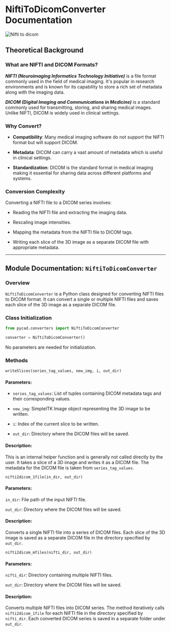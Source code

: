 # NiftiToDicomConverter Documentation
![Nifti to dicom](https://github.com/amine0110/pycad/blob/main/assets/nifti2dcm_diagram.svg?raw=true)

## Theoretical Background

### What are NIFTI and DICOM Formats?

***NIFTI (Neuroimaging Informatics Technology Initiative)*** is a file format commonly used in the field of medical imaging. It's popular in research environments and is known for its capability to store a rich set of metadata along with the imaging data.

***DICOM (Digital Imaging and Communications in Medicine)*** is a standard commonly used for transmitting, storing, and sharing medical images. Unlike NIFTI, DICOM is widely used in clinical settings.

### Why Convert?
- **Compatibility**: Many medical imaging software do not support the NIFTI format but will support DICOM.

- **Metadata**: DICOM can carry a vast amount of metadata which is useful in clinical settings.

- **Standardization**: DICOM is the standard format in medical imaging making it essential for sharing data across different platforms and systems.

### Conversion Complexity
Converting a NIFTI file to a DICOM series involves:

- Reading the NIFTI file and extracting the imaging data.

- Rescaling image intensities.

- Mapping the metadata from the NIFTI file to DICOM tags.

- Writing each slice of the 3D image as a separate DICOM file with appropriate metadata.

---
## Module Documentation: `NiftiToDicomConverter`
### Overview

`NiftiToDicomConverter` is a Python class designed for converting NIFTI files to DICOM format. It can convert a single or multiple NIFTI files and saves each slice of the 3D image as a separate DICOM file.

### Class Initialization

```Python
from pycad.converters import NiftiToDicomConverter

converter = NiftiToDicomConverter()
```
No parameters are needed for initialization.

### Methods
`writeSlices(series_tag_values, new_img, i, out_dir)`

#### Parameters:
- `series_tag_values`: List of tuples containing DICOM metadata tags and their corresponding values.

- `new_img`: SimpleITK Image object representing the 3D image to be written.

- `i`: Index of the current slice to be written.

- `out_dir`: Directory where the DICOM files will be saved.

#### Description:

This is an internal helper function and is generally not called directly by the user. It takes a slice of a 3D image and writes it as a DICOM file. The metadata for the DICOM file is taken from `series_tag_values`.

`nifti2dicom_1file(in_dir, out_dir)`

#### Parameters:

`in_dir`: File path of the input NIFTI file.

`out_dir`: Directory where the DICOM files will be saved.

#### Description:

Converts a single NIFTI file into a series of DICOM files. Each slice of the 3D image is saved as a separate DICOM file in the directory specified by `out_dir`.

`nifti2dicom_mfiles(nifti_dir, out_dir)`

#### Parameters:

`nifti_dir`: Directory containing multiple NIFTI files.

`out_dir`: Directory where the DICOM files will be saved.

#### Description:

Converts multiple NIFTI files into DICOM series. The method iteratively calls `nifti2dicom_1file` for each NIFTI file in the directory specified by `nifti_dir`. Each converted DICOM series is saved in a separate folder under `out_dir`.